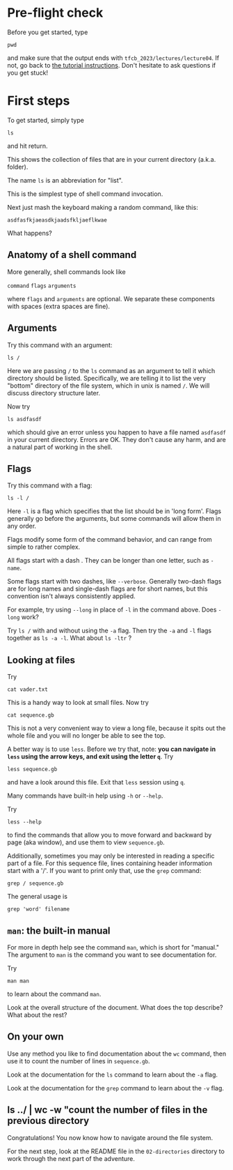# Pre-flight check

Before you get started, type

    pwd

and make sure that the output ends with `tfcb_2023/lectures/lecture04`.
If not, go back to [the tutorial instructions](https://github.com/FredHutch/tfcb_2021/tree/main/lectures/lecture03#tutorial).
Don't hesitate to ask questions if you get stuck!


# First steps

To get started, simply type

    ls

and hit return.

This shows the collection of files that are in your current directory (a.k.a. folder).

The name `ls` is an abbreviation for "list".

This is the simplest type of shell command invocation.

Next just mash the keyboard making a random command, like this:

    asdfasfkjaeasdkjaadsfkljaeflkwae

What happens?


## Anatomy of a shell command

More generally, shell commands look like

`command` `flags` `arguments`

where `flags` and `arguments` are optional.
We separate these components with spaces (extra spaces are fine).


## Arguments

Try this command with an argument:

    ls /

Here we are passing `/` to the `ls` command as an argument to tell it which directory should be listed.
Specifically, we are telling it to list the very "bottom" directory of the file system, which in unix is named `/`.
We will discuss directory structure later.

Now try

    ls asdfasdf

which should give an error unless you happen to have a file named `asdfasdf` in your current directory.
Errors are OK.
They don't cause any harm, and are a natural part of working in the shell.


## Flags

Try this command with a flag:

    ls -l /

Here `-l` is a flag which specifies that the list should be in 'long form'.
Flags generally go before the arguments, but some commands will allow them in any order.

Flags modify some form of the command behavior, and can range from simple to rather complex.

All flags start with a dash .
They can be longer than one letter, such as `-name`.

Some flags start with two dashes, like `--verbose`.
Generally two-dash flags are for long names and single-dash flags are for short names, but this convention isn't always consistently applied.

For example, try using `--long` in place of `-l` in the command above.
Does `-long` work?

Try `ls /` with and without using the `-a` flag.
Then try the `-a` and `-l` flags together as `ls -a -l`.
What about `ls -ltr` ?


## Looking at files

Try

    cat vader.txt

This is a handy way to look at small files.
Now try

    cat sequence.gb

This is not a very convenient way to view a long file, because it spits out the whole file and you will no longer be able to see the top.

A better way is to use `less`.
Before we try that, note:
**you can navigate in `less` using the arrow keys, and exit using the letter `q`**.
Try

    less sequence.gb

and have a look around this file.
Exit that `less` session using `q`.

Many commands have built-in help using `-h` or `--help`.

Try

    less --help

to find the commands that allow you to move forward and backward by page (aka window), and use them to view `sequence.gb`.

Additionally, sometimes you may only be interested in reading a specific part of a file.
For this sequence file, lines containing header information start with a '\/'. If you want to print only that, use the `grep` command:
    
    grep / sequence.gb 
    
 The general usage is
    
    grep 'word' filename
    

## `man`: the built-in manual

For more in depth help see the command `man`, which is short for "manual."
The argument to `man` is the command you want to see documentation for.

Try

    man man

to learn about the command `man`.

Look at the overall structure of the document. What does the top describe? What about the rest?


## On your own

Use any method you like to find documentation about the `wc` command, then use it to count the number of lines in `sequence.gb`.

Look at the documentation for the `ls` command to learn about the `-a` flag.

Look at the documentation for the `grep` command to learn about the `-v` flag.

ls ../ | wc -w "count the number of files in the previous directory
---


Congratulations!
You now know how to navigate around the file system.

For the next step, look at the README file in the `02-directories` directory to work through the next part of the adventure.
